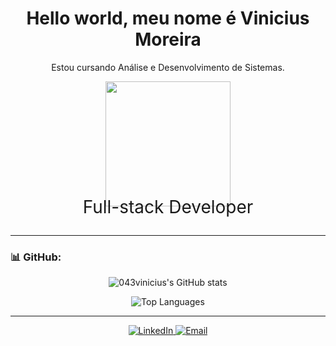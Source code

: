 <h1 align="center">Hello world, meu nome é Vinicius Moreira</h1>
<p align="center">
Estou cursando Análise e Desenvolvimento de Sistemas.</p>

<p align="center">
<img width="200" src="https://camo.githubusercontent.com/dcbe1e7ac7473c64f8f954e7cdc84b55b0ac9d68c6e8df5ec9b1627682bcb684/68747470733a2f2f692e696d6775722e636f6d2f645669704556382e676966">
</p>
<p style="font-size: 2em; margin-top: -30px;" align="center">Full-stack Developer</p>

---

### 📊 GitHub:

<p align="center">
  <img align="center" src="https://github-readme-stats.vercel.app/api?username=043vinicius&show_icons=true&bg_color=00000000" alt="043vinicius's GitHub stats" />
</p>

<p align="center">
  <img align="center" src="https://github-readme-stats.vercel.app/api/top-langs/?username=043vinicius&layout=compact&bg_color=00000000" alt="Top Languages" />
</p>

---

<p align="center">
  <a href="https://www.linkedin.com/in/vinícius-moreira-796aa3246/" target="_blank">
    <img src="https://img.shields.io/badge/LinkedIn-%236e7eff.svg?style=for-the-badge&logo=linkedin&logoColor=white" alt="LinkedIn" />
  </a>
  <a href="mailto:vinicius.moreira.silva557@gmail.com">
    <img src="https://img.shields.io/badge/Email-%23ff6666.svg?style=for-the-badge&logo=gmail&logoColor=white" alt="Email" />
  </a>
</p>
